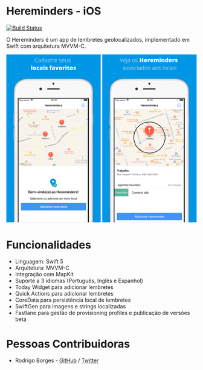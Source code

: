 # Hereminders - iOS

[![Build Status](https://app.bitrise.io/app/1c13876167cce2e7/status.svg?token=jpWnrQi9e9PDTkhjANWsBQ&branch=dev)](https://app.bitrise.io/app/1c13876167cce2e7)

O Hereminders é um app de lembretes geolocalizados, implementado em Swift com arquitetura MVVM-C.

<p float="left" align="middle">
<img src="screenshots/screenshot_1.png" alt="drawing" width="250"/>
<img src="screenshots/screenshot_2.png" alt="drawing" width="250"/>
</p>

# Funcionalidades

- Linguagem: Swift 5
- Arquitetura: MVVM-C
- Integração com MapKit
- Suporte a 3 idiomas (Português, Inglês e Espanhol)
- Today Widget para adicionar lembretes
- Quick Actions para adicionar lembretes
- CoreData para persistência local de lembretes
- SwiftGen para imagens e strings localizadas
- Fastlane para gestão de provisioning profiles e publicação de versões beta

# Pessoas Contribuidoras
- Rodrigo Borges - [GitHub](https://github.com/rdgborges) / [Twitter](https://twitter.com/rdgborges)

